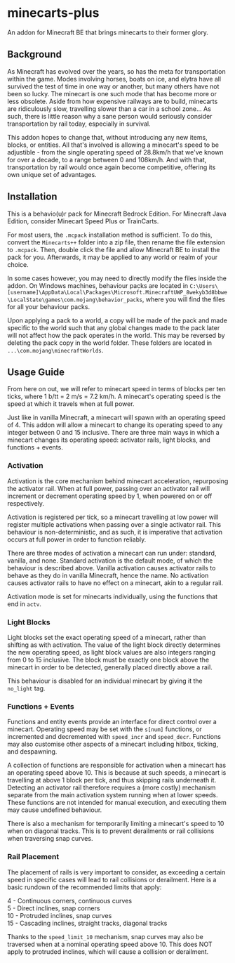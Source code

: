 # minecarts-plus

An addon for Minecraft BE that brings minecarts to their former glory.

## Background

As Minecraft has evolved over the years, so has the meta for transportation within the game. Modes involving horses, boats on ice, and elytra have all survived the test of time in one way or another, but many others have not been so lucky. The minecart is one such mode that has become more or less obsolete. Aside from how expensive railways are to build, minecarts are ridiculously slow, travelling slower than a car in a school zone... As such, there is little reason why a sane person would seriously consider transportation by rail today, especially in survival.

This addon hopes to change that, without introducing any new items, blocks, or entities. All that's involved is allowing a minecart's speed to be adjustible - from the single operating speed of 28.8km/h that we've known for over a decade, to a range between 0 and 108km/h. And with that, transportation by rail would once again become competitive, offering its own unique set of advantages.

## Installation

This is a behavio(u)r pack for Minecraft Bedrock Edition. For Minecraft Java Edition, consider Minecart Speed Plus or TrainCarts.

For most users, the `.mcpack` installation method is sufficient. To do this, convert the `Minecarts++` folder into a zip file, then rename the file extension to `.mcpack`. Then, double click the file and allow Minecraft BE to install the pack for you. Afterwards, it may be applied to any world or realm of your choice.

In some cases however, you may need to directly modify the files inside the addon. On Windows machines, behaviour packs are located in `C:\Users\[username]\AppData\Local\Packages\Microsoft.MinecraftUWP_8wekyb3d8bbwe\LocalState\games\com.mojang\behavior_packs`, where you will find the files for all your behaviour packs.

Upon applying a pack to a world, a copy will be made of the pack and made specific to the world such that any global changes made to the pack later will not affect how the pack operates in the world. This may be reversed by deleting the pack copy in the world folder. These folders are located in `...\com.mojang\minecraftWorlds`.

## Usage Guide

From here on out, we will refer to minecart speed in terms of blocks per ten ticks, where 1 b/tt = 2 m/s = 7.2 km/h. A minecart's operating speed is the speed at which it travels when at full power.

Just like in vanilla Minecraft, a minecart will spawn with an operating speed of 4. This addon will allow a minecart to change its operating speed to any integer between 0 and 15 inclusive. There are three main ways in which a minecart changes its operating speed: activator rails, light blocks, and functions + events.

### Activation

Activation is the core mechanism behind minecart acceleration, repurposing the activator rail. When at full power, passing over an activator rail will increment or decrement operating speed by 1, when powered on or off respectively.

Activation is registered per tick, so a minecart travelling at low power will register multiple activations when passing over a single activator rail. This behaviour is non-deterministic, and as such, it is imperative that activation occurs at full power in order to function reliably.

There are three modes of activation a minecart can run under: standard, vanilla, and none. Standard activation is the default mode, of which the behaviour is described above. Vanilla activation causes activator rails to behave as they do in vanilla Minecraft, hence the name. No activation causes activator rails to have no effect on a minecart, akin to a regular rail.

Activation mode is set for minecarts individually, using the functions that end in `actv`.

### Light Blocks

Light blocks set the exact operating speed of a minecart, rather than shifting as with activation. The value of the light block directly determines the new operating speed, as light block values are also integers ranging from 0 to 15 inclusive. The block must be exactly one block above the minecart in order to be detected, generally placed directly above a rail.

This behaviour is disabled for an individual minecart by giving it the `no_light` tag.

### Functions + Events

Functions and entity events provide an interface for direct control over a minecart. Operating speed may be set with the `s[num]` functions, or incremented and decremented with `speed_incr` and `speed_decr`. Functions may also customise other aspects of a minecart including hitbox, ticking, and despawning.

A collection of functions are responsible for activation when a minecart has an operating speed above 10. This is because at such speeds, a minecart is travelling at above 1 block per tick, and thus skipping rails underneath it. Detecting an activator rail therefore requires a (more costly) mechanism separate from the main activation system running when at lower speeds. These functions are not intended for manual execution, and executing them may cause undefined behaviour.

There is also a mechanism for temporarily limiting a minecart's speed to 10 when on diagonal tracks. This is to prevent derailments or rail collisions when traversing snap curves.

### Rail Placement

The placement of rails is very important to consider, as exceeding a certain speed in specific cases will lead to rail collisions or derailment. Here is a basic rundown of the recommended limits that apply:

4 - Continuous corners, continuous curves\
5 - Direct inclines, snap corners\
10 - Protruded inclines, snap curves\
15 - Cascading inclines, straight tracks, diagonal tracks

Thanks to the `speed_limit_10` mechanism, snap curves may also be traversed when at a nominal operating speed above 10. This does NOT apply to protruded inclines, which will cause a collision or derailment.
